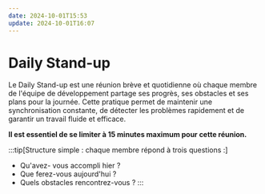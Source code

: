 ```yaml
---
date: 2024-10-01T15:53
update: 2024-10-01T16:07
---
```

# Daily Stand-up

Le Daily Stand-up est une réunion brève et quotidienne où chaque membre de l'équipe de développement partage ses progrès, ses obstacles et ses plans pour la journée. Cette pratique permet de maintenir une synchronisation constante, de détecter les problèmes rapidement et de garantir un travail fluide et efficace.

**Il est essentiel de se limiter à 15 minutes maximum pour cette réunion.**

:::tip[Structure simple : chaque membre répond à trois questions :]
- Qu'avez- vous accompli hier ?
- Que ferez-vous aujourd'hui ?
- Quels obstacles rencontrez-vous ?
:::
